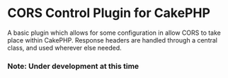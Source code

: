 # CORS Control Plugin for CakePHP
A basic plugin which allows for some configuration in allow CORS to take place within CakePHP. Response headers are handled through a central class, and used wherever else needed.

### Note: Under development at this time
